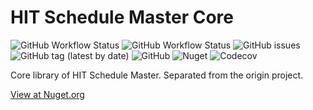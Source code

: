 # HIT Schedule Master Core

![GitHub Workflow Status](https://img.shields.io/github/workflow/status/HCGStudio/HIT-Schedule-Master-Core/publish%20to%20nuget?label=publish) ![GitHub Workflow Status](https://img.shields.io/github/workflow/status/HCGStudio/HIT-Schedule-Master-Core/test) ![GitHub issues](https://img.shields.io/github/issues/HCGStudio/HIT-Schedule-Master-Core) ![GitHub tag (latest by date)](https://img.shields.io/github/v/tag/HCGStudio/HIT-Schedule-Master-Core) ![GitHub](https://img.shields.io/github/license/HCGStudio/HIT-Schedule-Master-Core) ![Nuget](https://img.shields.io/nuget/dt/HCGStudio.HITScheduleMasterCore) ![Codecov](https://img.shields.io/codecov/c/gh/HCGStudio/HIT-Schedule-Master-Core)

Core library of HIT Schedule Master. Separated from the origin project. 

[View at Nuget.org](https://www.nuget.org/packages/HCGStudio.HITScheduleMasterCore/)
